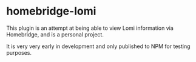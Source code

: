 # homebridge-lomi

This plugin is an attempt at being able to view Lomi information via Homebridge, and is a personal project.

It is very very early in development and only published to NPM for testing purposes.